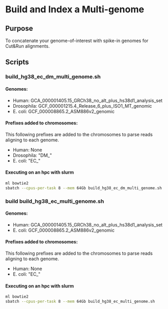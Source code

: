 # Build and Index a Multi-genome

## Purpose
To concatenate your genome-of-interest with spike-in genomes for Cut&Run alignments.

## Scripts
### build_hg38_ec_dm_multi_genome.sh
#### Genomes:
* Human:  GCA_000001405.15_GRCh38_no_alt_plus_hs38d1_analysis_set
* Drosophila:  GCF_000001215.4_Release_6_plus_ISO1_MT_genomic
* E. coli:  GCF_000008865.2_ASM886v2_genomic
#### Prefixes added to chromosomes:
This following prefixes are added to the chromosomes to parse reads aligning to each genome.
* Human:  None
* Drosophila:  "DM_"
* E. coli:  "EC_"

#### Executing on an hpc with slurm
```bash
ml bowtie2
sbatch --cpus-per-task 8 --mem 64Gb build_hg38_ec_dm_multi_genome.sh
```
### build build_hg38_ec_multi_genome.sh
#### Genomes:
* Human:  GCA_000001405.15_GRCh38_no_alt_plus_hs38d1_analysis_set
* E. coli:  GCF_000008865.2_ASM886v2_genomic
#### Prefixes added to chromosomes:
This following prefixes are added to the chromosomes to parse reads aligning to each genome.
* Human:  None
* E. coli:  "EC_"

#### Executing on an hpc with slurm
```bash
ml bowtie2
sbatch --cpus-per-task 8 --mem 64Gb build_hg38_ec_multi_genome.sh
```
